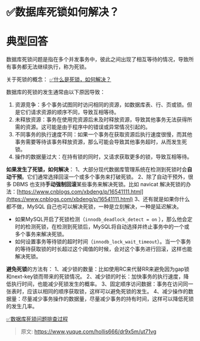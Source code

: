 # ✅数据库死锁如何解决？


# 典型回答

数据库死锁问题是指在多个并发事务中，彼此之间出现了相互等待的情况，导致所有事务都无法继续执行，称为死锁。

关于死锁的概念：
[✅什么是死锁，如何解决？](https://www.yuque.com/hollis666/dr9x5m/mtdxsd?view=doc_embed)

数据库的死锁的发生通常由以下原因导致：

1. 资源竞争：多个事务试图同时访问相同的资源，如数据库表、行、页或锁。但是它们请求资源的顺序不同，导致互相等待。
2. 未释放资源：事务在使用完资源后未及时释放资源，导致其他事务无法获得所需的资源。这可能是由于程序中的错误或异常情况引起的。
3. 不同事务的执行速度不同：如果一个事务在获取资源后执行速度很慢，而其他事务需要等待该事务释放资源，那么可能会导致其他事务超时，从而发生死锁。
4. 操作的数据量过大：在持有锁的同时，又请求获取更多的锁，导致互相等待。


**如果发生了死锁，如何解决**：
1、大部分现代数据库管理系统在检测到死锁时会**自动干预**。它们通常选择回滚一个或多个事务来打破死锁。
2、除了自动干预外，很多 DBMS 也支持**手动强制回滚**某些事务来解决死锁。比如 navicat 解决死锁的办法：[https://www.cnblogs.com/xbdeng/p/16541111.html](https://www.cnblogs.com/xbdeng/p/16541111.html)
3、还有就是如果你什么都不做，MySQL 自己也可以解决死锁，一种是立刻解决，一种是延迟解决。

- 如果MySQL开启了死锁检测（`innodb_deadlock_detect = on` ），那么他会定时的检测死锁，在检测到死锁后，MySQL将自动选择并终止事务中的一个或多个事务来解决死锁。
- 如何设置事务等待锁的超时时间（`innodb_lock_wait_timeout`）。当一个事务的等待获取锁的时长超过这个阈值的时候，会对这个事务进行回滚，这样也能解决死锁。



**避免死锁**的方法有：
1、减少锁的数量：比如使用RC来代替RR来避免因为gap锁和next-key锁而带来的死锁情况。
2、减少锁的时长：加快事务的执行速度，降低执行时间，也能减少死锁发生的概率。
3、固定顺序访问数据：事务在访问同一张表时，应该以相同的顺序获取锁，这样可以避免死锁的发生。
4、减少操作的数据量：尽量减少事务操作的数据量，尽量减少事务的持有时间，这样可以降低死锁的发生几率。

[✅数据库死锁问题排查过程](https://www.yuque.com/hollis666/dr9x5m/yywypm?view=doc_embed)


> 原文: <https://www.yuque.com/hollis666/dr9x5m/ut71vg>